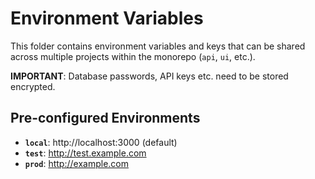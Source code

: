 # Environment Variables

This folder contains environment variables and keys that can be shared across
multiple projects within the monorepo (`api`, `ui`, etc.).

**IMPORTANT**: Database passwords, API keys etc. need to be stored encrypted.

## Pre-configured Environments

- **`local`**: http://localhost:3000 (default)
- **`test`**: http://test.example.com
- **`prod`**: http://example.com
